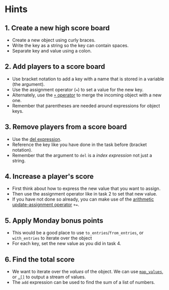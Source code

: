 # Hints

## 1. Create a new high score board

- Create a new object using curly braces.
- Write the key as a string so the key can contain spaces.
- Separate key and value using a colon.

## 2. Add players to a score board

- Use bracket notation to add a key with a name that is stored in a variable (the argument).
- Use the assignment operator (`=`) to set a value for the new key.
- Alternately, use the [`+` operator][man-plus] to merge the incoming object with a new one.
- Remember that parentheses are needed around expressions for object keys.

## 3. Remove players from a score board

- Use the [del expression][man-del].
- Reference the key like you have done in the task before (bracket notation).
- Remember that the argument to `del` is a _index expression_ not just a string.

## 4. Increase a player's score

- First think about how to express the new value that you want to assign.
- Then use the assignment operator like in task 2 to set that new value.
- If you have not done so already, you can make use of the [arithmetic update-assignment operator][man-update-assignment] `+=`.

## 5. Apply Monday bonus points

- This would be a good place to use `to_entries`/`from_entries`, or `with_entries` to iterate over the object
- For each key, set the new value as you did in task 4.

## 6. Find the total score

- We want to iterate over the _values_ of the object.
  We can use [`map_values`][man-map_values], or [`.[]`][man-brackets] to output a stream of values.
- The `add` expression can be used to find the sum of a list of numbers.

[man-plus]: https://stedolan.github.io/jq/manual/v1.6/#Addition:+
[man-del]: https://stedolan.github.io/jq/manual/v1.6/#del(path_expression)
[man-update-assignment]: https://stedolan.github.io/jq/manual/v1.6/#Arithmeticupdate-assignment:+=,-=,*=,/=,%=,//=
[man-map_values]: https://stedolan.github.io/jq/manual/v1.6/#map(x),map_values(x)

[man-brackets]: https://stedolan.github.io/jq/manual/v1.6/#Array/ObjectValueIterator:.[]